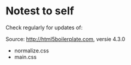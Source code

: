 Notest to self
=================

Check regularly for updates of:

Source: http://html5boilerplate.com, versie 4.3.0
- normalize.css
- main.css

